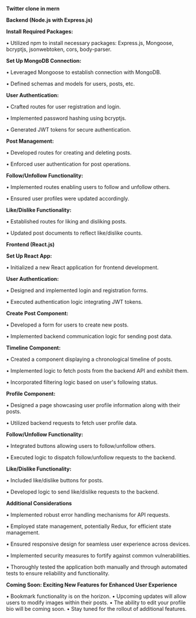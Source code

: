 **Twitter clone in mern**


**Backend (Node.js with Express.js)**

**Install Required Packages:**

•	Utilized npm to install necessary packages: Express.js, Mongoose, bcryptjs, jsonwebtoken, cors, body-parser.

**Set Up MongoDB Connection:**

•	Leveraged Mongoose to establish connection with MongoDB.

•	Defined schemas and models for users, posts, etc.

**User Authentication:**

•	Crafted routes for user registration and login.

•	Implemented password hashing using bcryptjs.

•	Generated JWT tokens for secure authentication.

**Post Management:**

•	Developed routes for creating and deleting posts.

•	Enforced user authentication for post operations.

**Follow/Unfollow Functionality:**

•	Implemented routes enabling users to follow and unfollow others.

•	Ensured user profiles were updated accordingly.

**Like/Dislike Functionality:**

•	Established routes for liking and disliking posts.

•	Updated post documents to reflect like/dislike counts.

**Frontend (React.js)**

**Set Up React App:**

•	Initialized a new React application for frontend development.

**User Authentication:**

•	Designed and implemented login and registration forms.

•	Executed authentication logic integrating JWT tokens.

**Create Post Component:**

•	Developed a form for users to create new posts.

•	Implemented backend communication logic for sending post data.

**Timeline Component:**

•	Created a component displaying a chronological timeline of posts.

•	Implemented logic to fetch posts from the backend API and exhibit them.

•	Incorporated filtering logic based on user's following status.

**Profile Component:**

•	Designed a page showcasing user profile information along with their posts.

•	Utilized backend requests to fetch user profile data.

**Follow/Unfollow Functionality:**

•	Integrated buttons allowing users to follow/unfollow others.

•	Executed logic to dispatch follow/unfollow requests to the backend.

**Like/Dislike Functionality:**

•	Included like/dislike buttons for posts.

•	Developed logic to send like/dislike requests to the backend.

**Additional Considerations**

•	Implemented robust error handling mechanisms for API requests.

•	Employed state management, potentially Redux, for efficient state management.

•	Ensured responsive design for seamless user experience across devices.

•	Implemented security measures to fortify against common vulnerabilities.

•	Thoroughly tested the application both manually and through automated tests to ensure reliability and functionality.

**Coming Soon: Exciting New Features for Enhanced User Experience**

•	Bookmark functionality is on the horizon.
•	Upcoming updates will allow users to modify images within their posts.
•	The ability to edit your profile bio will be coming soon.
•	Stay tuned for the rollout of additional features.
